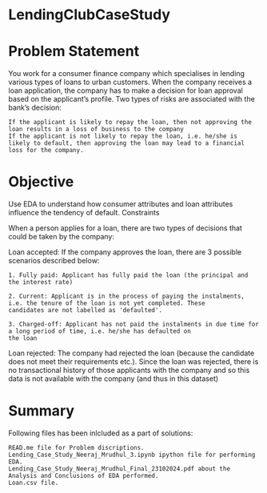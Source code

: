 # LendingClubCaseStudy

# Problem Statement

You work for a consumer finance company which specialises in lending various types of loans to urban customers. When the company receives a loan application, the company has to make a decision for loan approval based on the applicant’s profile. Two types of risks are associated with the bank’s decision:

    If the applicant is likely to repay the loan, then not approving the loan results in a loss of business to the company
    If the applicant is not likely to repay the loan, i.e. he/she is likely to default, then approving the loan may lead to a financial loss for the company.

# Objective

Use EDA to understand how consumer attributes and loan attributes influence the tendency of default.
Constraints

When a person applies for a loan, there are two types of decisions that could be taken by the company:

Loan accepted: If the company approves the loan, there are 3 possible scenarios described below:

    1. Fully paid: Applicant has fully paid the loan (the principal and the interest rate)

    2. Current: Applicant is in the process of paying the instalments, i.e. the tenure of the loan is not yet completed. These
    candidates are not labelled as 'defaulted'.
    
    3. Charged-off: Applicant has not paid the instalments in due time for a long period of time, i.e. he/she has defaulted on 
    the loan 

Loan rejected: The company had rejected the loan (because the candidate does not meet their requirements etc.). Since the 
loan was rejected, there is no transactional history of those applicants with the company and so this data is not 
available with the company (and thus in this dataset)

# Summary

Following files has been inlcluded as a part of solutions:

    READ.me file for Problem discriptions.
    Lending_Case_Study_Neeraj_Mrudhul_3.ipynb ipython file for performing EDA.
    Lending_Case_Study_Neeraj_Mrudhul_Final_23102024.pdf about the Analysis and Conclusions of EDA performed.
    Loan.csv file.
